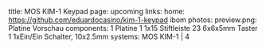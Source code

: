 title: MOS KIM-1 Keypad
page: upcoming
links:
    home: https://github.com/eduardocasino/kim-1-keypad
    ibom
photos:
    preview.png: Platine Vorschau
components:
    1 Platine
    1 1x15 Stiftleiste
    23 6x6x5mm Taster
    1 1xEin/Ein Schalter, 10x2.5mm
systems:
    MOS KIM-1 | 4
